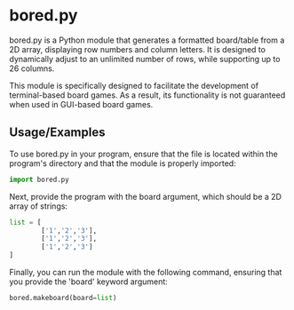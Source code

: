 # bored.py
bored.py is a Python module that generates a formatted board/table from a 2D array, displaying row numbers and column letters. It is designed to dynamically adjust to an unlimited number of rows, while supporting up to 26 columns.

This module is specifically designed to facilitate the development of terminal-based board games. As a result, its functionality is not guaranteed when used in GUI-based board games.
## Usage/Examples
To use bored.py in your program, ensure that the file is located within the program's directory and that the module is properly imported:
```python
import bored.py
```
Next, provide the program with the board argument, which should be a 2D array of strings:
```python
list = [
        ['1','2','3'],
        ['1','2','3'],
        ['1','2','3']
]
```
Finally, you can run the module with the following command, ensuring that you provide the 'board' keyword argument:
```python
bored.makeboard(board=list)
```

